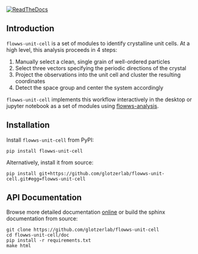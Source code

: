 [![ReadTheDocs](https://img.shields.io/readthedocs/flowws-unit-cell.svg?style=flat)](https://flowws-unit-cell.readthedocs.io/en/latest/)

## Introduction

`flowws-unit-cell` is a set of modules to identify crystalline unit
cells. At a high level, this analysis proceeds in 4 steps:

1. Manually select a clean, single grain of well-ordered particles
2. Select three vectors specifying the periodic directions of the crystal
3. Project the observations into the unit cell and cluster the resulting coordinates
4. Detect the space group and center the system accordingly

`flowws-unit-cell` implements this workflow interactively in the
desktop or jupyter notebook as a set of modules using
[flowws-analysis](https://flowws-analysis.readthedocs.io).

## Installation

Install `flowws-unit-cell` from PyPI:

```
pip install flowws-unit-cell
```

Alternatively, install it from source:

```
pip install git+https://github.com/glotzerlab/flowws-unit-cell.git#egg=flowws-unit-cell
```

## API Documentation

Browse more detailed documentation
[online](https://flowws-unit-cell.readthedocs.io) or build the sphinx
documentation from source:

```
git clone https://github.com/glotzerlab/flowws-unit-cell
cd flowws-unit-cell/doc
pip install -r requirements.txt
make html
```
